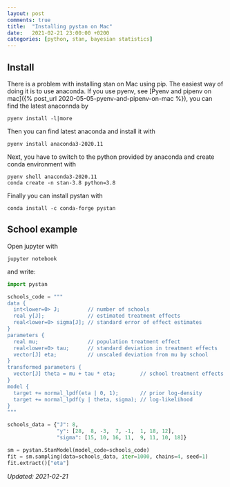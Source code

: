 ```yaml
---
layout: post
comments: true
title:  "Installing pystan on Mac"
date:   2021-02-21 23:00:00 +0200
categories: [python, stan, bayesian statistics]
---
```


## Install

There is a problem with installing stan on Mac using pip. The easiest way of doing it is to use anaconda. If you use pyenv, see
[Pyenv and pipenv on mac]({% post_url 2020-05-05-pyenv-and-pipenv-on-mac %}), you can find the latest anaconnda by

``` shell
pyenv install -l|more
```

Then you can find latest anaconda and install it with

``` shell
pyenv install anaconda3-2020.11
```

Next, you have to switch to the python provided by anaconda and create conda environment with


``` shell
pyenv shell anaconda3-2020.11
conda create -n stan-3.8 python=3.8
```

Finally you can install pystan with 

``` shell
conda install -c conda-forge pystan
```

## School example

Open jupyter with

``` shell
jupyter notebook
```

and write:

``` python
import pystan

schools_code = """
data {
  int<lower=0> J;         // number of schools
  real y[J];              // estimated treatment effects
  real<lower=0> sigma[J]; // standard error of effect estimates
}
parameters {
  real mu;                // population treatment effect
  real<lower=0> tau;      // standard deviation in treatment effects
  vector[J] eta;          // unscaled deviation from mu by school
}
transformed parameters {
  vector[J] theta = mu + tau * eta;        // school treatment effects
}
model {
  target += normal_lpdf(eta | 0, 1);       // prior log-density
  target += normal_lpdf(y | theta, sigma); // log-likelihood
}
"""

schools_data = {"J": 8,
                "y": [28,  8, -3,  7, -1,  1, 18, 12],
                "sigma": [15, 10, 16, 11,  9, 11, 10, 18]}

sm = pystan.StanModel(model_code=schools_code)
fit = sm.sampling(data=schools_data, iter=1000, chains=4, seed=1)
fit.extract()["eta"]
```

_Updated: 2021-02-21_
